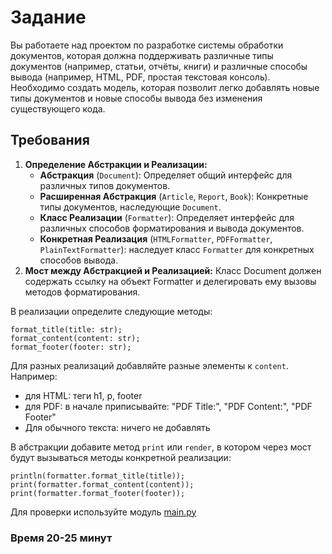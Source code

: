 # Задание

Вы работаете над проектом по разработке системы обработки документов, которая должна поддерживать различные типы
документов (например, статьи, отчёты, книги) и различные способы вывода (например, HTML, PDF, простая текстовая
консоль). Необходимо создать модель, которая позволит легко добавлять новые типы документов и новые способы вывода без
изменения существующего кода.

## Требования

1. **Определение Абстракции и Реализации:**
    - **Абстракция** (```Document```): Определяет общий интерфейс для различных типов документов.
    - **Расширенная Абстракция** (```Article```, ```Report```, ```Book```): Конкретные типы документов,
      наследующие ```Document```.
    - **Класс Реализации** (```Formatter```): Определяет интерфейс для различных способов форматирования и вывода
      документов.
    - **Конкретная Реализация** (```HTMLFormatter```, ```PDFFormatter```, ```PlainTextFormatter```): наследует
      класс ```Formatter``` для конкретных способов вывода.
2. **Мост между Абстракцией и Реализацией:** Класс Document должен содержать ссылку на объект Formatter и делегировать
   ему вызовы методов форматирования.

В реализации определите следующие методы:

```
format_title(title: str);
format_content(content: str);
format_footer(footer: str);
```

Для разных реализаций добавляйте разные элементы к ```content```. Например:

- для HTML: теги h1, p, footer
- для PDF: в начале приписывайте: "PDF Title:", "PDF Content:", "PDF Footer"
- Для обычного текста: ничего не добавлять

В абстракции добавите метод ```print``` или ```render```, в котором через мост будут вызываться методы конкретной
реализации:

```
println(formatter.format_title(title));
print(formatter.format_content(content));
print(formatter.format_footer(footer));
```

Для проверки используйте модуль [main.py](main.py)

### Время 20-25 минут